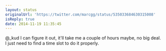 ```yaml
---
layout: status
originalUrl: 'https://twitter.com/marcgg/status/535033684630315008'
isReply: true
date: 2014-11-19 11:35:45
---
```


@_kud I can figure it out, it'll take me a couple of hours maybe, no big deal. I just need to find a time slot to do it properly.
